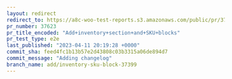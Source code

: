 ```yaml
---
layout: redirect
redirect_to: https://a8c-woo-test-reports.s3.amazonaws.com/public/pr/37623/e2e/index.html
pr_number: 37623
pr_title_encoded: "Add+inventory+section+and+SKU+blocks"
pr_test_type: e2e
last_published: "2023-04-11 20:19:28 +0000"
commit_sha: feed4fc1b13b57e2d43808c03b3315a06de894d7
commit_message: "Adding changelog"
branch_name: add/inventory-sku-block-37399
---
```

